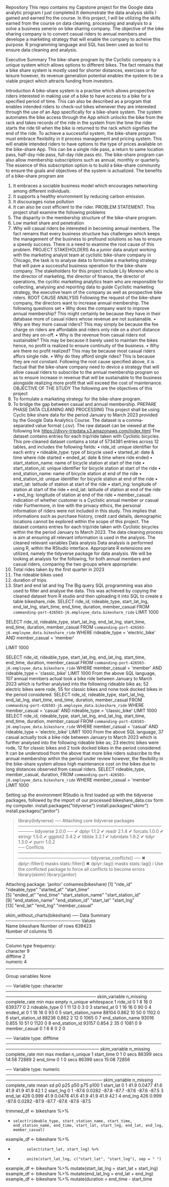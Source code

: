 Repository
This repo contains my Capstone project for the Google data analytic program I just completed.It demonstrate the data analysis skills I gained and earned fro the course.
In this project, I will be utilizing the skills earned from the course on data cleaning, processing and analysis to a solve a business senerio on bike sharing company.
The objective of the bike sharing company is to convert casual riders to annual members and develope a marketing strategy that will enable the company to acheive this purpose.
R programming language and SQL has been used as tool to ensure data cleaning and analysis.

Executive Summary
The bike-share program by the Cyclistic company is a unique system which allows options to different bikes. The fact remains that a bike share system is mostly used for shorter distances, exercises or for leisure however, its revenue generation potential enables the system to be a viable project which attracts funding from investors.

Introduction
A bike-share system is a practise which allows prospective riders interested in making use of a bike to have access to a bike for a specified period of time. This can also be described as a program that enables intended riders to check-out bikes whenever they are interested through the use of an App specifically for a bike-share system. The system automates the bike access through the App which unlocks the bike from the rack and takes records of the ride in the system from the time the rider starts the ride till when the bike is returned to the rack which signifies the end of the ride.
To achieve a successful system, the bike-share program must embrace flexibility in it process management and pricing system. This will enable intended riders to have options to the type of prices available on the bike-share App. This can be a single ride pass, a return to same location pass, half-dsy ride pass, full-day ride pass etc. The bike-share program can also allow membership subscriptions such as annual, monthly or quarterly. The essence of this subscription option is to build a bike-share community to ensure the goals and objectives of the system is actualized.
The benefits of a bike-share program are
1.	It embraces a sociable business model which encourages networking among different individuals.
2.	It supports a healthy environment by reducing carbon emission.
3.	It discourages noise pollution 
4.	It can also be cost efficient to the rider.
PROBLEM STATEMENT.
This project shall examine the following problems
1.	The disparity in the membership structure of the bike-share program.
2.	Low market share and penetration
3.	Why will casual riders be interested in becoming annual members.
The fact remains that every business structure has challenges which keeps the management of the business to profound solutions so has to ensure a speedy success. There is a need to examine the root cause of this problem. 
PROJECT STAKEHOLDERS
As a junior data analyst working with the marketing analyst team at cyclistic bike-share company in Chicago, the task is to analyse data to formulate a marketing strategy that will pave a successful business operation for the bike-share company. 
The stakeholders for this project include Lily Moreno who is the director of marketing, the director of finance, the director of operations, the cyclitic marketing analytics team who are responsible for collecting, analysing and reporting data to guide  Cyclistic marketing strategy, the executive team of the company as well as prospective bike riders.
ROOT CAUSE ANALYSIS
Following the request of the bike-share company, the directors want to increase annual membership. The following questions set 
•	Why does the company want to improve annual membership? This might certainly be because they have in their database more of casual riders whose revenue are not sustainable.
•	Why are they more casual riders? This may simply be because the fee charge on riders are affordable and riders only ride on a short distance and they are on-off.
•	Why is the revenue from casual riders not sustainable? This may be because it barely used to maintain the bikes hence, no profit is realized to ensure continuity of the business.
•	Why are there no profit realized? This may be because most casual riders affors single ride.
•	Why do they afford single rides? This is because they are not constant.
Following the root cause specified above, it is factual that the bike-share company need to device a strategy that will allow casual riders to subscribe to the annual membership program so as to ensure increase in revenue that will be sustainable to the business alongside realizing more profit that will exceed the cost of maintenance.
OBJECTIVE OF THE STUDY
The following are the objectives of this project
1.	To formulate a marketing strategy for the bike-share program.
2.	To bridge the gap between casual and annual membership.
PREPARE PHASE
DATA CLEANING AND PROCESSING
This project shall be using Cyclic bike share data for the period January to March 2023 provided by the Google Data Analytics Course. The dataset is a comma-separated value format (.csv).
The raw dataset can be viewed at the following link https://divvy-tripdata.s3.amazonaws.com/index.html
The dataset contains entries for each trip/ride taken with Cyclistic bicycles.
This pre-cleaned dataset contains a total of 5734381 entries across 12 tables, and includes the following fields:
•	ride_id: unique identifier for each entry
•	rideable_type: type of bicycle used
•	started_at: date & time where ride started
•	ended_at: date & time where ride ended
•	start_station_name: name of bicycle station at start of the ride
•	start_station_id: unique identifier for bicycle station at start of the ride
•	end_station_name: name of bicycle station at end of the ride
•	end_station_id: unique identifier for bicycle station at end of the ride
•	start_lat: latitude of station at start of the ride
•	start_lng: longitude of station at start of the ride
•	end_lat: latitude of station at end of the ride
•	end_lng: longitude of station at end of the ride
•	member_casual: indication of whether customer is a Cyclistic annual member or casual rider
Furthermore, in line with the privacy ethics, the personal information of riders were not included in this study. This implies that informations such as purchase history, credit card details, demographic locations cannot be explored within the scope of this project.
The dataset contains entries for each trip/ride taken with Cyclistic bicycles within the the period January to March 2023. The data cleaning process is aim at ensuring all relevant information is used in the analysis. The cleaned relevant variables 
Data analysis
Data analysis is performed using R, within the RStudio interface. Appropriate R extensions are utilized, namely the tidyverse package for data analysis.
We will be looking at analysis for the following, for both annual members and casual riders, comparing the two groups where appropriate:
1.	Total rides taken by the first quarter in 2023
2.	The rideable bikes used 
3.	duration of trips.
4.	 Start and end lat and lng
The Big query SQL programming was also used to filter and analyse the data. This was achieved by copying the cleaned dataset from R studio and then uploading it into SQL to create a table bikeshare_ride.
SELECT 
ride_id,
rideable_type,
start_lat_lng,
end_lat_lng,
start_time,
end_time,
duration,
member_casual
 FROM `commanding-port-426503-j6.employee_data.bikeshare_ride` 
 LIMIT 1000


SELECT 
ride_id,
rideable_type,
start_lat_lng,
end_lat_lng,
start_time,
end_time,
duration,
member_casual
 FROM `commanding-port-426503-j6.employee_data.bikeshare_ride` 
 WHERE
 rideable_type = 'electric_bike'
 AND member_casual = 'member'

 LIMIT 1000

SELECT 
ride_id,
rideable_type,
start_lat_lng,
end_lat_lng,
start_time,
end_time,
duration,
member_casual
 FROM `commanding-port-426503-j6.employee_data.bikeshare_ride` 
 WHERE
member_casual = 'member'
AND rideable_type = 'classic_bike'
LIMIT 1000
From the above SQL language, 107 annual members actual took a bike ride between January to March 2023 which is further analysed into the following rideable bike as; 52 electric bikes were rode, 55 for classic bikes and none took docked bikes in the period considered.
SELECT 
ride_id,
rideable_type,
start_lat_lng,
end_lat_lng,
start_time,
end_time,
duration,
member_casual
 FROM `commanding-port-426503-j6.employee_data.bikeshare_ride` 
 WHERE
member_casual = 'casual'
AND rideable_type = 'classic_bike'
LIMIT 1000
SELECT 
ride_id,
rideable_type,
start_lat_lng,
end_lat_lng,
start_time,
end_time,
duration,
member_casual
 FROM `commanding-port-426503-j6.employee_data.bikeshare_ride` 
 WHERE
member_casual = 'casual'
AND rideable_type = 'electric_bike'
LIMIT 1000
From the above SQL language, 37 casual actually took a bike ride between January to March 2023 which is further analysed into the following rideable bike as; 23 electric bikes were rode, 12 for classic bikes and 2 took docked bikes in the period considered.
It can be understood from the above that more bike riders subscribe to the annual membership within the period under review however, the flexibility in the bike-share system allows high maintenance cost on the bikes due to long distances observed from casual riders.
SELECT 
rideable_type,
member_casual,
duration,
FROM `commanding-port-426503-j6.employee_data.bikeshare_ride` 
WHERE
member_casual = 'member'
LIMIT 1000

Setting up the environment
RStudio is first loaded up with the tidyverse packages, followed by the import of our processed bikeshare_data.csv form my computer.
install.packages("tidyverse")
install.packages("skimr")
install.packages("janitor")

> library(tidyverse)
── Attaching core tidyverse packages ─────────────────────────────────────────────────── tidyverse 2.0.0 ──
✔ dplyr     1.1.2     ✔ readr     2.1.4
✔ forcats   1.0.0     ✔ stringr   1.5.0
✔ ggplot2   3.4.2     ✔ tibble    3.2.1
✔ lubridate 1.9.2     ✔ tidyr     1.3.0
✔ purrr     1.0.2     
── Conflicts ───────────────────────────────────────────────────────────────────── tidyverse_conflicts() ──
✖ dplyr::filter() masks stats::filter()
✖ dplyr::lag()    masks stats::lag()
ℹ Use the conflicted package to force all conflicts to become errors
> library(skimr)
> library(janitor)

Attaching package: ‘janitor’
colnames(bikeshare)
 [1] "ride_id"            "rideable_type"      "started_at"         "start_time"        
 [5] "ended_at"           "end_time"           "start_station_name" "start_station_id"  
 [9] "end_station_name"   "end_station_id"     "start_lat"          "start_lng"         
[13] "end_lat"            "end_lng"            "member_casual"     

skim_without_charts(bikeshare)
── Data Summary ────────────────────────
                           Values   
Name                       bikeshare
Number of rows             639423   
Number of columns          15       
_______________________             
Column type frequency:              
  character                9        
  difftime                 2        
  numeric                  4        
________________________            
Group variables            None     

── Variable type: character ───────────────────────────────────────────────────────────────────────────────
  skim_variable      n_missing complete_rate min max empty n_unique whitespace
1 ride_id                    0         1       8  16     0   639377          0
2 rideable_type              0         1      11  13     0        3          0
3 started_at                 0         1      16  16     0       90          0
4 ended_at                   0         1      16  16     0       93          0
5 start_station_name     88104         0.862  10  50     0     1102          0
6 start_station_id       88236         0.862   2  12     0     1065          0
7 end_station_name       93016         0.855  10  51     0     1120          0
8 end_station_id         93157         0.854   2  35     0     1081          0
9 member_casual              0         1       6   6     0        2          0

── Variable type: difftime ────────────────────────────────────────────────────────────────────────────────
  skim_variable n_missing complete_rate min    max        median n_unique
1 start_time            0             1 0 secs 86399 secs 14:58     72889
2 end_time              0             1 0 secs 86399 secs 15:08     72856

── Variable type: numeric ─────────────────────────────────────────────────────────────────────────────────
  skim_variable n_missing complete_rate  mean     sd    p0   p25   p50   p75  p100
1 start_lat             0         1      41.9 0.0477  41.6  41.9  41.9  41.9  42.1
2 start_lng             0         1     -87.6 0.0282 -87.8 -87.7 -87.6 -87.6 -87.5
3 end_lat             426         0.999  41.9 0.0478  41.6  41.9  41.9  41.9  42.1
4 end_lng             426         0.999 -87.6 0.0282 -87.9 -87.7 -87.6 -87.6 -87.5

trimmed_df <- bikeshare %>% 
+     select(rideable_type, start_station_name, start_time, end_station_name, end_time, start_lat, start_lng, end_lat, end_lng, member_casual)

example_df <- bikeshare %>%
+           select(start_lat, start_lng) %>% 
+           unite(start_lat_lng, c("start_lat", "start_lng"), sep = " ")

example_df <- bikeshare %>% mutate(start_lat_lng = start_lat + start_lng)
example_df <- bikeshare %>% mutate(end_lat_lng = end_lat + end_lng)
example_df <- bikeshare %>% mutate(duration = end_time - start_time
